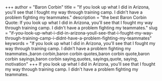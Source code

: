 +++
author = "Baron Corbin"
title = "If you look up what I did in Arizona, you'll see that I fought my way through training camp. I didn't have a problem fighting my teammates."
description = "the best Baron Corbin Quote: If you look up what I did in Arizona, you'll see that I fought my way through training camp. I didn't have a problem fighting my teammates."
slug = "if-you-look-up-what-i-did-in-arizona-youll-see-that-i-fought-my-way-through-training-camp-i-didnt-have-a-problem-fighting-my-teammates"
keywords = "If you look up what I did in Arizona, you'll see that I fought my way through training camp. I didn't have a problem fighting my teammates.,baron corbin,baron corbin quotes,baron corbin quote,baron corbin sayings,baron corbin saying,quotes, sayings,quote, saying, motivation"
+++
If you look up what I did in Arizona, you'll see that I fought my way through training camp. I didn't have a problem fighting my teammates.
